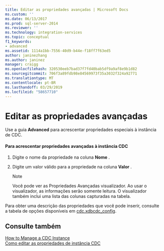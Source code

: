 ```yaml
---
title: Editar as propriedades avançadas | Microsoft Docs
ms.custom: ''
ms.date: 06/13/2017
ms.prod: sql-server-2014
ms.reviewer: ''
ms.technology: integration-services
ms.topic: conceptual
f1_keywords:
- advanced
ms.assetid: 1114a1bb-7556-40d9-b44e-f18ff7f63ed5
author: janinezhang
ms.author: janinez
manager: craigg
ms.openlocfilehash: 320530eeb7bad37f7fd40bab5df9a9af8e9b1d82
ms.sourcegitcommit: 706f3a89fdb98e84569973f35a3032f324a92771
ms.translationtype: MT
ms.contentlocale: pt-BR
ms.lasthandoff: 03/29/2019
ms.locfileid: "58657710"
---
```

# <a name="edit-the-advanced-properties"></a>Editar as propriedades avançadas
  Use a guia **Advanced** para acrescentar propriedades especiais à instância de CDC.  
  
#### <a name="to-add-advanced-properties-to-the-cdc-instance"></a>Para acrescentar propriedades avançadas à instância CDC  
  
1.  Digite o nome da propriedade na coluna **Nome** .  
  
2.  Digite um valor válido para a propriedade na coluna **Valor** .  
  
    > [!NOTE]  
    >  Você pode ver as Propriedades Avançadas visualizador. Ao usar o visualizador, as informações serão somente leitura. O visualizador também inclui uma lista das colunas capturadas na tabela.  
  
 Para obter uma descrição das propriedades que você pode inserir, consulte a tabela de opções disponíveis em [cdc.xdbcdc_config](the-oracle-cdc-databases.md#bkmk_cdcxdbcdc_config).  
  
## <a name="see-also"></a>Consulte também  
 [How to Manage a CDC Instance](manage-a-cdc-instance.md)   
 [Como editar as propriedades de instância CDC](how-to-edit-the-cdc-instance-properties.md)  
